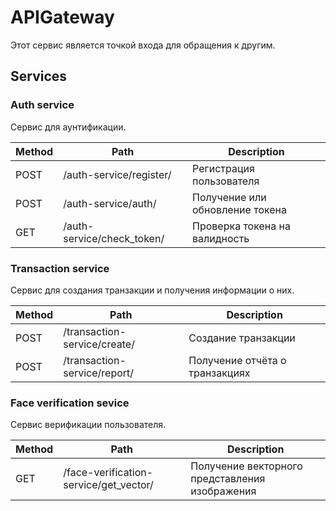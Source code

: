 # APIGateway


Этот сервис является точкой входа для обращения к другим.

## Services

### Auth service
Сервис для аунтификации.

| Method | Path                       | Description                            |
|--------|----------------------------|----------------------------------------|
| POST   | /auth-service/register/    | Регистрация пользователя               |
| POST   | /auth-service/auth/        | Получение или обновление токена        |
| GET    | /auth-service/check_token/ | Проверка токена на валидность          |


### Transaction service
Сервис для создания транзакции и получения информации о них.

| Method | Path                          | Description                        |
|--------|-------------------------------|------------------------------------|
| POST   | /transaction-service/create/  | Создание транзакции                |
| POST   | /transaction-service/report/  | Получение отчёта о транзакциях     |


### Face verification sevice
Сервис верификации пользователя.

| Method | Path                                    | Description                                    |
|--------|-----------------------------------------|------------------------------------------------|
| GET    | /face-verification-service/get_vector/  | Получение векторного представления изображения |
